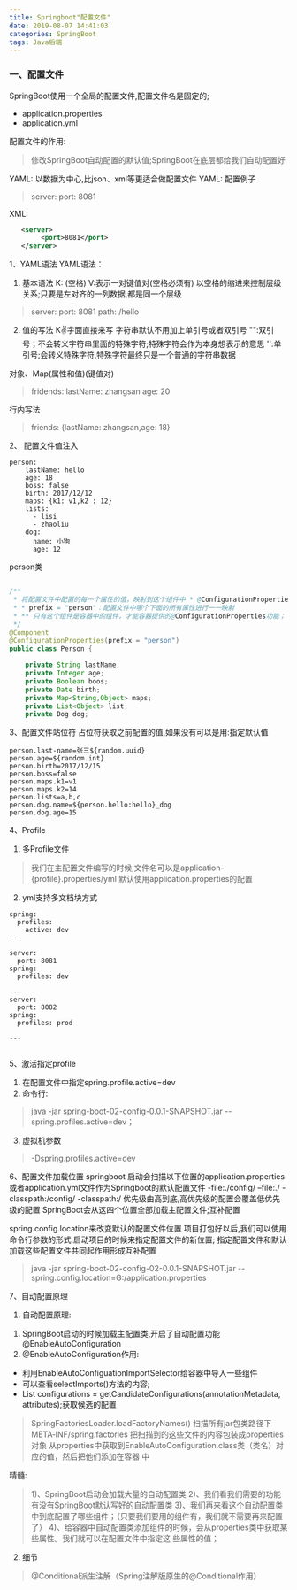 ```yaml
---
title: Springboot"配置文件"
date: 2019-08-07 14:41:03
categories: SpringBoot
tags: Java后端
---
```


### 一、配置文件
SpringBoot使用一个全局的配置文件,配置文件名是固定的;
- application.properties
- application.yml

配置文件的作用:
> 修改SpringBoot自动配置的默认值;SpringBoot在底层都给我们自动配置好

YAML: 以数据为中心,比json、xml等更适合做配置文件
YAML: 配置例子

> server:
>   port: 8081

XML:
```xml
   <server> 
        <port>8081</port> 
   </server>
```
1、YAML语法
YAML语法：
1. 基本语法
K: (空格) V:表示一对键值对(空格必须有)
以空格的缩进来控制层级关系;只要是左对齐的一列数据,都是同一个层级

> server:
>     port: 8081
>     path: /hello

2. 值的写法
K:v:字面直接来写
字符串默认不用加上单引号或者双引号
"":双引号；不会转义字符串里面的特殊字符;特殊字符会作为本身想表示的意思
'':单引号;会转义特殊字符,特殊字符最终只是一个普通的字符串数据

对象、Map(属性和值)(键值对)
> fridends:
>          lastName: zhangsan
>          age: 20

行内写法
> friends: {lastName: zhangsan,age: 18}

2、 配置文件值注入

```
person:
    lastName: hello
    age: 18
    boss: false
    birth: 2017/12/12
    maps: {k1: v1,k2 : 12}
    lists:
      - lisi
      - zhaoliu
    dog:
      name: 小狗
      age: 12

```

person类
```java

/**
 * 将配置文件中配置的每一个属性的值，映射到这个组件中 * @ConfigurationProperties：告诉SpringBoot将本类中的所有属性和配置文件中相关的配置进行绑定； 
 * * prefix = "person"：配置文件中哪个下面的所有属性进行一一映射 
 * ** 只有这个组件是容器中的组件，才能容器提供的@ConfigurationProperties功能；
 */
@Component
@ConfigurationProperties(prefix = "person")
public class Person {

    private String lastName;
    private Integer age;
    private Boolean boos;
    private Date birth;
    private Map<String,Object> maps;
    private List<Object> list;
    private Dog dog;

```

3、配置文件站位符
占位符获取之前配置的值,如果没有可以是用:指定默认值

```
person.last‐name=张三${random.uuid} 
person.age=${random.int} 
person.birth=2017/12/15
person.boss=false 
person.maps.k1=v1 
person.maps.k2=14 
person.lists=a,b,c 
person.dog.name=${person.hello:hello}_dog 
person.dog.age=15

```

4、Profile
1. 多Profile文件
> 我们在主配置文件编写的时候,文件名可以是application-{profile}.properties/yml
默认使用application.properties的配置
2. yml支持多文档块方式
```
spring:
  profiles:
    active: dev
---

server:
  port: 8081
spring:
  profiles: dev

---
server:
  port: 8082
spring:
  profiles: prod

---


```

5、激活指定profile
1. 在配置文件中指定spring.profile.active=dev
2. 命令行:
> java -jar spring-boot-02-config-0.0.1-SNAPSHOT.jar --spring.profiles.active=dev；

3. 虚拟机参数
> -Dspring.profiles.active=dev

6、配置文件加载位置
springboot 启动会扫描以下位置的application.properties或者application.yml文件作为Springboot的默认配置文件
-file:./config/
–file:./
-classpath:/config/
-classpath:/
优先级由高到底,高优先级的配置会覆盖低优先级的配置
SpringBoot会从这四个位置全部加载主配置文件;互补配置

spring.config.location来改变默认的配置文件位置
项目打包好以后,我们可以使用命令行参数的形式,启动项目的时候来指定配置文件的新位置;
指定配置文件和默认加载这些配置文件共同起作用形成互补配置
> java -jar spring-boot-02-config-02-0.0.1-SNAPSHOT.jar --spring.config.location=G:/application.properties

7、自动配置原理
1. 自动配置原理:
1) SpringBoot启动的时候加载主配置类,开启了自动配置功能@EnableAutoConfiguration
2) @EnableAutoConfiguration作用:
- 利用EnableAutoConfiguationImportSelector给容器中导入一些组件
- 可以查看selectImports()方法的内容;
- List configurations = getCandidateConfigurations(annotationMetadata, attributes);获取候选的配置

> SpringFactoriesLoader.loadFactoryNames() 扫描所有jar包类路径下 META‐INF/spring.factories 把扫描到的这些文件的内容包装成properties对象 从properties中获取到EnableAutoConfiguration.class类（类名）对应的值，然后把他们添加在容器 中

精髓:
>1)、SpringBoot启动会加载大量的自动配置类
2)、我们看我们需要的功能有没有SpringBoot默认写好的自动配置类
3)、我们再来看这个自动配置类中到底配置了哪些组件；（只要我们要用的组件有，我们就不需要再来配置了）
4)、给容器中自动配置类添加组件的时候，会从properties类中获取某些属性。我们就可以在配置文件中指定这 些属性的值；

2. 细节
>@Conditional派生注解（Spring注解版原生的@Conditional作用）